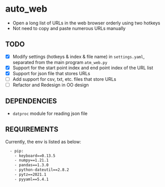 # auto_web
- Open a long list of URLs in the web browser orderly using two hotkeys
- Not need to copy and paste numerous URLs manually

## TODO
- [x] Modify settings (hotkeys & index & file name) in `settings.yaml`, separated from the main program `atm_web.py`
- [x] Support for the start point index and end point index of the URL list
- [x] Support for json file that stores URLs
- [ ] Add support for csv, txt, etc. files that store URLs
- [ ] Refactor and Redesign in OO design

## DEPENDENCIES
- `datproc` module for reading json file

## REQUIREMENTS
Currently, the env is listed as below:
```bash
  - pip:
    - keyboard==0.13.5
    - numpy==1.21.1
    - pandas==1.3.0
    - python-dateutil==2.8.2
    - pytz==2021.1
    - pyyaml==5.4.1
```